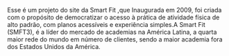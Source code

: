 Esse é um projeto do site da Smart Fit ,que Inaugurada em 2009, 
foi criada com o propósito de democratizar o acesso à prática de atividade física de alto padrão,
com planos acessíveis e experiência simples.A Smart Fit (SMFT3), é a líder do mercado de academias na América Latina, 
a quarta maior rede do mundo em número de clientes, sendo a maior academia fora dos Estados Unidos da América.
